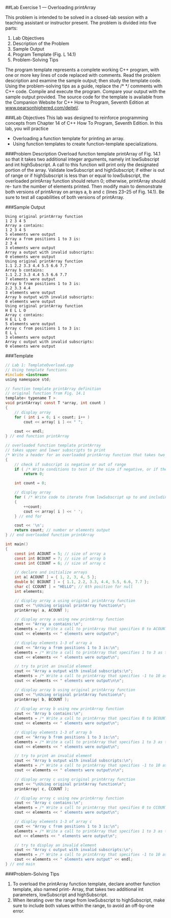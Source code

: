 ##Lab Exercise 1 — Overloading printArray

This problem is intended to be solved in a closed-lab session with a teaching assistant or instructor present. The problem is divided into five parts:

1. Lab Objectives
2. Description of the Problem
3. Sample Output
4. Program Template (Fig. L 14.1)
5. Problem-Solving Tips

The program template represents a complete working C++ program, with one or more key lines of code replaced
with comments. Read the problem description and examine the sample output; then study the template code.
Using the problem-solving tips as a guide, replace the /* */ comments with C++ code. Compile and execute the
program. Compare your output with the sample output provided. The source code for the template is available
from the Companion Website for C++ How to Program, Seventh Edition at www.pearsonhighered.com/deitel/.

###Lab Objectives
This lab was designed to reinforce programming concepts from Chapter 14 of C++ How To Program, Seventh
Edition. In this lab, you will practice
* Overloading a function template for printing an array.
* Using function templates to create function-template specializations.

###Problem Description
Overload function template printArray of Fig. 14.1 so that it takes two additional integer arguments, namely
int lowSubscript and int highSubscript. A call to this function will print only the designated portion of the
array. Validate lowSubscript and highSubscript; if either is out of range or if highSubscript is less than or
equal to lowSubscript, the overloaded printArray function should return 0; otherwise, printArray should re-
turn the number of elements printed. Then modify main to demonstrate both versions of printArray on arrays
a, b and c (lines 23–25 of Fig. 14.1). Be sure to test all capabilities of both versions of printArray.

###Sample Output
```
Using original printArray function
1 2 3 4 5
Array a contains:
1 2 3 4 5
5 elements were output
Array a from positions 1 to 3 is:
2 3 4
3 elements were output
Array a output with invalid subscripts:
0 elements were output
Using original printArray function
1.1 2.2 3.3 4.4 5.5 6.6 7.7
Array b contains:
1.1 2.2 3.3 4.4 5.5 6.6 7.7
7 elements were output
Array b from positions 1 to 3 is:
2.2 3.3 4.4
3 elements were output
Array b output with invalid subscripts:
0 elements were output
Using original printArray function
H E L L O
Array c contains:
H E L L O
5 elements were output
Array c from positions 1 to 3 is:
E L L
3 elements were output
Array c output with invalid subscripts:
0 elements were output
```

###Template
```c
// Lab 1: TemplateOverload.cpp
// Using template functions
#include <iostream>
using namespace std;

// function template printArray definition
// original function from Fig. 14.1
template< typename T >
void printArray( const T *array, int count )
{
	// display array
	for ( int i = 0; i < count; i++ )
		cout << array[ i ] << " ";
	
	cout << endl;
} // end function printArray

// overloaded function template printArray
// takes upper and lower subscripts to print
/* Write a header for an overloaded printArray function that takes two additional int arguments, lowSubscript and highSubscript; remember to include the template header */
{
	// check if subscript is negative or out of range
	if ( /* Write conditions to test if the size if negative, or if the range is invalid */ )
		return 0;

	int count = 0;

	// display array
	for ( /* Write code to iterate from lowSubscript up to and including highSubscript */ )
	{
		++count;
		cout << array[ i ] << ' ';
	} // end for

	cout << '\n';
	return count; // number or elements output
} // end overloaded function printArray

int main()
{
	const int ACOUNT = 5; // size of array a
	const int BCOUNT = 7; // size of array b
	const int CCOUNT = 6; // size of array c

	// declare and initialize arrays
	int a[ ACOUNT ] = { 1, 2, 3, 4, 5 };
	double b[ BCOUNT ] = { 1.1, 2.2, 3.3, 4.4, 5.5, 6.6, 7.7 };
	char c[ CCOUNT ] = "HELLO"; // 6th position for null
	int elements;

	// display array a using original printArray function
	cout << "\nUsing original printArray function\n";
	printArray( a, ACOUNT );

	// display array a using new printArray function
	cout << "Array a contains:\n";
	elements = /* Write a call to printArray that specifies 0 to ACOUNT - 1 as the range */
	cout << elements << " elements were output\n";

	// display elements 1-3 of array a
	cout << "Array a from positions 1 to 3 is:\n";
	elements = /* Write a call to printArray that specifies 1 to 3 as the range */
	cout << elements << " elements were output\n";

	// try to print an invalid element
	cout << "Array a output with invalid subscripts:\n";
	elements = /* Write a call to printArray that specifies -1 to 10 as the range */
	cout << elements << " elements were output\n\n";

	// display array b using original printArray function
	cout << "\nUsing original printArray function\n";
	printArray( b, BCOUNT );
	
	// display array b using new printArray function
	cout << "Array b contains:\n";
	elements = /* Write a call to printArray that specifies 0 to BCOUNT - 1 as the range */
	cout << elements << " elements were output\n";

	// display elements 1-3 of array b
	cout << "Array b from positions 1 to 3 is:\n";
	elements = /* Write a call to printArray that specifies 1 to 3 as the range */
	cout << elements << " elements were output\n";

	// try to print an invalid element
	cout << "Array b output with invalid subscripts:\n";
	elements = /* Write a call to printArray that specifies -1 to 10 as the range */
	cout << elements << " elements were output\n\n";

	// display array c using original printArray function
	cout << "\nUsing original printArray function\n";
	printArray( c, CCOUNT );

	// display array c using new printArray function
	cout << "Array c contains:\n";
	elements = /* Write a call to printArray that specifies 0 to CCOUNT - 2 as the range */
	cout << elements << " elements were output\n";

	// display elements 1-3 of array c
	cout << "Array c from positions 1 to 3 is:\n";
	elements = /* Write a call to printArray that specifies 1 to 3 as the range */
	out << elements << " elements were output\n";

	// try to display an invalid element
	cout << "Array c output with invalid subscripts:\n";
	elements = /* Write a call to printArray that specifies -1 to 10 as the range */
	cout << elements << " elements were output" << endl;
} // end main
```

###Problem-Solving Tips
1. To overload the printArray function template, declare another function template, also named print- Array, that takes two additional int parameters, lowSubscript and highSubscript.
2. When iterating over the range from lowSubscript to highSubscript, make sure to include both values within the range, to avoid an off-by-one error.
